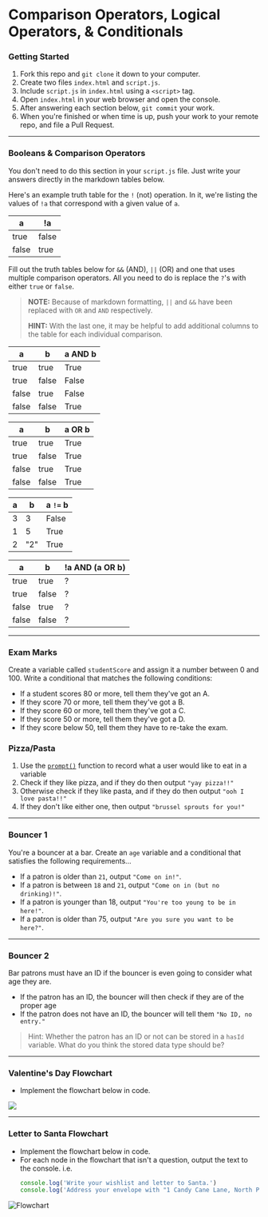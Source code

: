 # Comparison Operators, Logical Operators, & Conditionals

### Getting Started

1. Fork this repo and `git clone` it down to your computer.
1. Create two files `index.html` and `script.js`.
1. Include `script.js` in `index.html` using a `<script>` tag.
1. Open `index.html` in your web browser and open the console.
1. After answering each section below, `git commit` your work.
1. When you're finished or when time is up, push your work to your remote repo, and file a Pull Request.

---

### Booleans & Comparison Operators

You don't need to do this section in your `script.js` file. Just write your answers directly in the markdown tables below.

Here's an example truth table for the `!` (not) operation. In it, we're listing the values of `!a` that correspond with a given value of `a`.

| a     | !a    |
|-------|-------|
| true  | false |
| false | true  |

Fill out the truth tables below for `&&` (AND), `||` (OR) and one that uses multiple comparison operators. All you need to do is replace the `?`'s with either `true` or `false`.

> **NOTE:** Because of markdown formatting, `||` and `&&` have been replaced with `OR` and `AND` respectively.
>
> **HINT:** With the last one, it may be helpful to add additional columns to the table for each individual comparison.

| a     | b     | a AND b |
|-------|-------|---------|
| true  | true  | True       |
| true  | false | False       |
| false | true  | False       |
| false | false | True       |

| a     | b     | a OR b |
|-------|-------|--------|
| true  | true  | True      |
| true  | false | True      |
| false | true  | True     |
| false | false | True     |

| a | b   | a `!=` b |
|---|-----|----------|
| 3 | 3   | False       |
| 1 | 5   | True       |
| 2 | "2" | True        |

| a     | b     | !a AND (a OR b) |
|-------|-------|-----------------|
| true  | true  | ?               |
| true  | false | ?               |
| false | true  | ?               |
| false | false | ?               |

---

### Exam Marks

Create a variable called `studentScore` and assign it a number between 0 and 100. Write a conditional that matches the following conditions:

- If a student scores 80 or more, tell them they've got an A.
- If they score 70 or more, tell them they've got a B.
- If they score 60 or more, tell them they've got a C.
- If they score 50 or more, tell them they've got a D.
- If they score below 50, tell them they have to re-take the exam.

### Pizza/Pasta

1. Use the [`prompt()`](https://developer.mozilla.org/en-US/docs/Web/API/Window/prompt) function to record what a user would like to eat in a variable
1. Check if they like pizza, and if they do then output `"yay pizza!!"`
1. Otherwise check if they like pasta, and if they do then output `"ooh I love pasta!!"`
1. If they don't like either one, then output `"brussel sprouts for you!"`

---

### Bouncer 1

You're a bouncer at a bar. Create an `age` variable and a conditional that satisfies the following requirements...
- If a patron is older than `21`, output `"Come on in!"`.
- If a patron is between `18` and `21`, output `"Come on in (but no drinking)!"`.
- If a patron is younger than 18, output `"You're too young to be in here!"`.
- If a patron is older than 75, output `"Are you sure you want to be here?"`.

---

### Bouncer 2

Bar patrons must have an ID if the bouncer is even going to consider what age they are.
- If the patron has an ID, the bouncer will then check if they are of the proper age
- If the patron does not have an ID, the bouncer will tell them `"No ID, no entry."`

> Hint: Whether the patron has an ID or not can be stored in a `hasId` variable. What do you think the stored data type should be?

---

### Valentine's Day Flowchart

- Implement the flowchart below in code.

![](https://venngage-wordpress.s3.amazonaws.com/uploads/2018/02/flow-chart-template-1.png)

---

### Letter to Santa Flowchart

- Implement the flowchart below in code.
- For each node in the flowchart that isn't a question, output the text to the console.
  i.e.
  ```js
  console.log('Write your wishlist and letter to Santa.')
  console.log('Address your envelope with "1 Candy Cane Lane, North Pole".')
  ```

![Flowchart](https://i.imgur.com/CfhdkQg.jpg)
